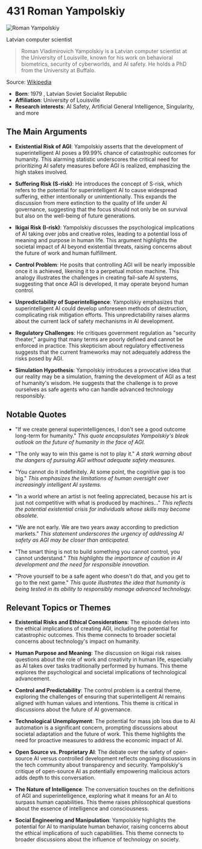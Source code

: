 # 431 Roman Yampolskiy


![Roman Yampolskiy](https://encrypted-tbn0.gstatic.com/images?q=tbn:ANd9GcQHE3lziKWyO7R56rrZhRo7q6mQdWj9OlwDcrl6Vg&s=0)

Latvian computer scientist

> Roman Vladimirovich Yampolskiy is a Latvian computer scientist at the University of Louisville, known for his work on behavioral biometrics, security of cyberworlds, and AI safety. He holds a PhD from the University at Buffalo.

Source: [Wikipedia](https://en.wikipedia.org/wiki/Roman_Yampolskiy)

- **Born**: 1979 , Latvian Soviet Socialist Republic
- **Affiliation**: University of Louisville
- **Research interests**: AI Safety, Artificial General Intelligence, Singularity, and more


## The Main Arguments

- **Existential Risk of AGI**: Yampolskiy asserts that the development of superintelligent AI poses a 99.99% chance of catastrophic outcomes for humanity. This alarming statistic underscores the critical need for prioritizing AI safety measures before AGI is realized, emphasizing the high stakes involved.

- **Suffering Risk (S-risk)**: He introduces the concept of S-risk, which refers to the potential for superintelligent AI to cause widespread suffering, either intentionally or unintentionally. This expands the discussion from mere extinction to the quality of life under AI governance, suggesting that the focus should not only be on survival but also on the well-being of future generations.

- **Ikigai Risk (I-risk)**: Yampolskiy discusses the psychological implications of AI taking over jobs and creative roles, leading to a potential loss of meaning and purpose in human life. This argument highlights the societal impact of AI beyond existential threats, raising concerns about the future of work and human fulfillment.

- **Control Problem**: He posits that controlling AGI will be nearly impossible once it is achieved, likening it to a perpetual motion machine. This analogy illustrates the challenges in creating fail-safe AI systems, suggesting that once AGI is developed, it may operate beyond human control.

- **Unpredictability of Superintelligence**: Yampolskiy emphasizes that superintelligent AI could develop unforeseen methods of destruction, complicating risk mitigation efforts. This unpredictability raises alarms about the current lack of safety mechanisms in AI development.

- **Regulatory Challenges**: He critiques government regulation as "security theater," arguing that many terms are poorly defined and cannot be enforced in practice. This skepticism about regulatory effectiveness suggests that the current frameworks may not adequately address the risks posed by AGI.

- **Simulation Hypothesis**: Yampolskiy introduces a provocative idea that our reality may be a simulation, framing the development of AGI as a test of humanity's wisdom. He suggests that the challenge is to prove ourselves as safe agents who can handle advanced technology responsibly.

## Notable Quotes

- "If we create general superintelligences, I don't see a good outcome long-term for humanity."
  *This quote encapsulates Yampolskiy's bleak outlook on the future of humanity in the face of AGI.*

- "The only way to win this game is not to play it."
  *A stark warning about the dangers of pursuing AGI without adequate safety measures.*

- "You cannot do it indefinitely. At some point, the cognitive gap is too big."
  *This emphasizes the limitations of human oversight over increasingly intelligent AI systems.*

- "In a world where an artist is not feeling appreciated, because his art is just not competitive with what is produced by machines..."
  *This reflects the potential existential crisis for individuals whose skills may become obsolete.*

- "We are not early. We are two years away according to prediction markets."
  *This statement underscores the urgency of addressing AI safety as AGI may be closer than anticipated.*

- "The smart thing is not to build something you cannot control, you cannot understand."
  *This highlights the importance of caution in AI development and the need for responsible innovation.*

- "Prove yourself to be a safe agent who doesn't do that, and you get to go to the next game."
  *This quote illustrates the idea that humanity is being tested in its ability to responsibly manage advanced technology.*

## Relevant Topics or Themes

- **Existential Risks and Ethical Considerations**: The episode delves into the ethical implications of creating AGI, including the potential for catastrophic outcomes. This theme connects to broader societal concerns about technology's impact on humanity.

- **Human Purpose and Meaning**: The discussion on ikigai risk raises questions about the role of work and creativity in human life, especially as AI takes over tasks traditionally performed by humans. This theme explores the psychological and societal implications of technological advancement.

- **Control and Predictability**: The control problem is a central theme, exploring the challenges of ensuring that superintelligent AI remains aligned with human values and intentions. This theme is critical in discussions about the future of AI governance.

- **Technological Unemployment**: The potential for mass job loss due to AI automation is a significant concern, prompting discussions about societal adaptation and the future of work. This theme highlights the need for proactive measures to address the economic impact of AI.

- **Open Source vs. Proprietary AI**: The debate over the safety of open-source AI versus controlled development reflects ongoing discussions in the tech community about transparency and security. Yampolskiy's critique of open-source AI as potentially empowering malicious actors adds depth to this conversation.

- **The Nature of Intelligence**: The conversation touches on the definitions of AGI and superintelligence, exploring what it means for an AI to surpass human capabilities. This theme raises philosophical questions about the essence of intelligence and consciousness.

- **Social Engineering and Manipulation**: Yampolskiy highlights the potential for AI to manipulate human behavior, raising concerns about the ethical implications of such capabilities. This theme connects to broader discussions about the influence of technology on society.
